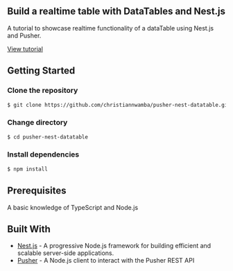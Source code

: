 ## Build a realtime table with DataTables and Nest.js

A tutorial to showcase realtime functionality of a dataTable using Nest.js and Pusher. 

[View tutorial](https://pusher.com/tutorials/realtime-table-datatables-nestjs)

## Getting Started

### Clone the repository
```bash
$ git clone https://github.com/christiannwamba/pusher-nest-datatable.git
```

### Change directory
```bash
$ cd pusher-nest-datatable
```

### Install dependencies
```bash
$ npm install
```

## Prerequisites
A basic knowledge of TypeScript and Node.js

## Built With

* [Nest.js](https://nestjs.com/) - A progressive Node.js framework for building efficient and scalable server-side applications.
* [Pusher](https://pusher.com/) - A Node.js client to interact with the Pusher REST API
